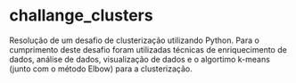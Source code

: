 # challange_clusters

Resolução de um desafio de clusterização utilizando Python.
Para o cumprimento deste desafio foram utilizadas técnicas de enriquecimento de dados, análise de dados, visualização de dados e o algortimo k-means (junto com o método Elbow) para a clusterização.
